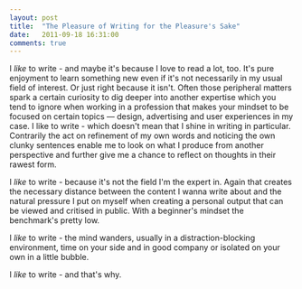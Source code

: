 ```yaml
---
layout: post
title:  "The Pleasure of Writing for the Pleasure's Sake"
date:   2011-09-18 16:31:00
comments: true
---
```


I *like* to write - and maybe it's because I love to read a lot, too. It's pure enjoyment to learn something new even if it's not necessarily in my usual field of interest. Or just right because it isn't. Often those peripheral matters spark a certain curiosity to dig deeper into another expertise which you tend to ignore when working in a profession that makes your mindset to be focused on certain topics — design, advertising and user experiences in my case. I like to write - which doesn't mean that I shine in writing in particular. Contrarily the act on refinement of my own words and noticing the own clunky sentences enable me to look on what I produce from another perspective and further give me a chance to reflect on thoughts in their rawest form.

I *like* to write - because it's not the field I'm the expert in. Again that creates the necessary distance between the content I wanna write about and the natural pressure I put on myself when creating a personal output that can be viewed and critised in public. With a beginner's mindset the benchmark's pretty low.

I *like* to write - the mind wanders, usually in a distraction-blocking environment, time on your side and in good company or isolated on your own in a little bubble.

I *like* to write - and that's why.
